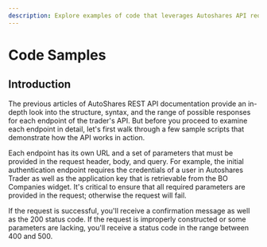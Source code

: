 ```yaml
---
description: Explore examples of code that leverages Autoshares API requests
---
```


# Code Samples

## Introduction

The previous articles of AutoShares REST API documentation provide an in-depth look into the structure, syntax, and the range of possible responses for each endpoint of the trader's API. But before you proceed to examine each endpoint in detail, let's first walk through a few sample scripts that demonstrate how the API works in action.

Each endpoint has its own URL and a set of parameters that must be provided in the request header, body, and query. For example, the initial authentication endpoint requires the credentials of a user in Autoshares Trader as well as the application key that is retrievable from the BO Companies widget. It's critical to ensure that all required parameters are provided in the request; otherwise the request will fail.

If the request is successful, you'll receive a confirmation message as well as the 200 status code. If the request is improperly constructed or some parameters are lacking, you'll receive a status code in the range between 400 and 500.

